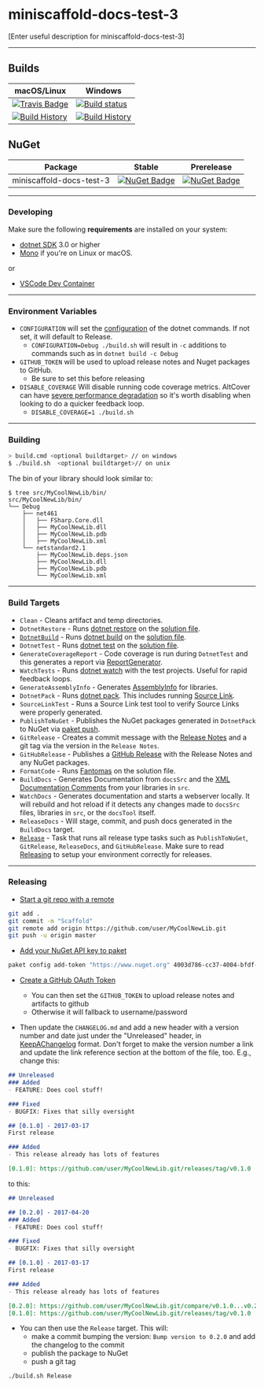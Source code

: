 # miniscaffold-docs-test-3

[Enter useful description for miniscaffold-docs-test-3]

---

## Builds

macOS/Linux | Windows
--- | ---
[![Travis Badge](https://travis-ci.org/TheAngryByrd/miniscaffold-docs-test-3.svg?branch=master)](https://travis-ci.org/TheAngryByrd/miniscaffold-docs-test-3) | [![Build status](https://ci.appveyor.com/api/projects/status/github/TheAngryByrd/miniscaffold-docs-test-3?svg=true)](https://ci.appveyor.com/project/TheAngryByrd/miniscaffold-docs-test-3)
[![Build History](https://buildstats.info/travisci/chart/TheAngryByrd/miniscaffold-docs-test-3)](https://travis-ci.org/TheAngryByrd/miniscaffold-docs-test-3/builds) | [![Build History](https://buildstats.info/appveyor/chart/TheAngryByrd/miniscaffold-docs-test-3)](https://ci.appveyor.com/project/TheAngryByrd/miniscaffold-docs-test-3)  

## NuGet 

Package | Stable | Prerelease
--- | --- | ---
miniscaffold-docs-test-3 | [![NuGet Badge](https://buildstats.info/nuget/miniscaffold-docs-test-3)](https://www.nuget.org/packages/miniscaffold-docs-test-3/) | [![NuGet Badge](https://buildstats.info/nuget/miniscaffold-docs-test-3?includePreReleases=true)](https://www.nuget.org/packages/miniscaffold-docs-test-3/)

---

### Developing

Make sure the following **requirements** are installed on your system:

- [dotnet SDK](https://www.microsoft.com/net/download/core) 3.0 or higher
- [Mono](http://www.mono-project.com/) if you're on Linux or macOS.

or

- [VSCode Dev Container](https://code.visualstudio.com/docs/remote/containers)


---

### Environment Variables

- `CONFIGURATION` will set the [configuration](https://docs.microsoft.com/en-us/dotnet/core/tools/dotnet-build?tabs=netcore2x#options) of the dotnet commands.  If not set, it will default to Release.
  - `CONFIGURATION=Debug ./build.sh` will result in `-c` additions to commands such as in `dotnet build -c Debug`
- `GITHUB_TOKEN` will be used to upload release notes and Nuget packages to GitHub.
  - Be sure to set this before releasing
- `DISABLE_COVERAGE` Will disable running code coverage metrics.  AltCover can have [severe performance degradation](https://github.com/SteveGilham/altcover/issues/57) so it's worth disabling when looking to do a quicker feedback loop.
  - `DISABLE_COVERAGE=1 ./build.sh`


---

### Building


```sh
> build.cmd <optional buildtarget> // on windows
$ ./build.sh  <optional buildtarget>// on unix
```

The bin of your library should look similar to:

```
$ tree src/MyCoolNewLib/bin/
src/MyCoolNewLib/bin/
└── Debug
    ├── net461
    │   ├── FSharp.Core.dll
    │   ├── MyCoolNewLib.dll
    │   ├── MyCoolNewLib.pdb
    │   ├── MyCoolNewLib.xml
    └── netstandard2.1
        ├── MyCoolNewLib.deps.json
        ├── MyCoolNewLib.dll
        ├── MyCoolNewLib.pdb
        └── MyCoolNewLib.xml

```

---

### Build Targets

- `Clean` - Cleans artifact and temp directories.
- `DotnetRestore` - Runs [dotnet restore](https://docs.microsoft.com/en-us/dotnet/core/tools/dotnet-restore?tabs=netcore2x) on the [solution file](https://docs.microsoft.com/en-us/visualstudio/extensibility/internals/solution-dot-sln-file?view=vs-2019).
- [`DotnetBuild`](#Building) - Runs [dotnet build](https://docs.microsoft.com/en-us/dotnet/core/tools/dotnet-build?tabs=netcore2x) on the [solution file](https://docs.microsoft.com/en-us/visualstudio/extensibility/internals/solution-dot-sln-file?view=vs-2019).
- `DotnetTest` - Runs [dotnet test](https://docs.microsoft.com/en-us/dotnet/core/tools/dotnet-test?tabs=netcore21) on the [solution file](https://docs.microsoft.com/en-us/visualstudio/extensibility/internals/solution-dot-sln-file?view=vs-2019).
- `GenerateCoverageReport` - Code coverage is run during `DotnetTest` and this generates a report via [ReportGenerator](https://github.com/danielpalme/ReportGenerator).
- `WatchTests` - Runs [dotnet watch](https://docs.microsoft.com/en-us/aspnet/core/tutorials/dotnet-watch?view=aspnetcore-3.0) with the test projects. Useful for rapid feedback loops.
- `GenerateAssemblyInfo` - Generates [AssemblyInfo](https://docs.microsoft.com/en-us/dotnet/api/microsoft.visualbasic.applicationservices.assemblyinfo?view=netframework-4.8) for libraries.
- `DotnetPack` - Runs [dotnet pack](https://docs.microsoft.com/en-us/dotnet/core/tools/dotnet-pack). This includes running [Source Link](https://github.com/dotnet/sourcelink).
- `SourceLinkTest` - Runs a Source Link test tool to verify Source Links were properly generated.
- `PublishToNuGet` - Publishes the NuGet packages generated in `DotnetPack` to NuGet via [paket push](https://fsprojects.github.io/Paket/paket-push.html).
- `GitRelease` - Creates a commit message with the [Release Notes](https://fake.build/apidocs/v5/fake-core-releasenotes.html) and a git tag via the version in the `Release Notes`.
- `GitHubRelease` - Publishes a [GitHub Release](https://help.github.com/en/articles/creating-releases) with the Release Notes and any NuGet packages.
- `FormatCode` - Runs [Fantomas](https://github.com/fsprojects/fantomas) on the solution file.
- `BuildDocs` - Generates Documentation from `docsSrc` and the [XML Documentation Comments](https://docs.microsoft.com/en-us/dotnet/csharp/programming-guide/xmldoc/) from your libraries in `src`.
- `WatchDocs` - Generates documentation and starts a webserver locally.  It will rebuild and hot reload if it detects any changes made to `docsSrc` files, libraries in `src`, or the `docsTool` itself.
- `ReleaseDocs` - Will stage, commit, and push docs generated in the `BuildDocs` target.
- [`Release`](#Releasing) - Task that runs all release type tasks such as `PublishToNuGet`, `GitRelease`, `ReleaseDocs`, and `GitHubRelease`. Make sure to read [Releasing](#Releasing) to setup your environment correctly for releases.
---


### Releasing

- [Start a git repo with a remote](https://help.github.com/articles/adding-an-existing-project-to-github-using-the-command-line/)

```sh
git add .
git commit -m "Scaffold"
git remote add origin https://github.com/user/MyCoolNewLib.git
git push -u origin master
```

- [Add your NuGet API key to paket](https://fsprojects.github.io/Paket/paket-config.html#Adding-a-NuGet-API-key)

```sh
paket config add-token "https://www.nuget.org" 4003d786-cc37-4004-bfdf-c4f3e8ef9b3a
```

- [Create a GitHub OAuth Token](https://help.github.com/articles/creating-a-personal-access-token-for-the-command-line/)
  - You can then set the `GITHUB_TOKEN` to upload release notes and artifacts to github
  - Otherwise it will fallback to username/password

- Then update the `CHANGELOG.md` and add a new header with a version number and date just under the "Unreleased" header,
  in [KeepAChangelog](https://keepachangelog.com/en/1.1.0/) format. Don't forget to make the version number
  a link and update the link reference section at the bottom of the file, too. E.g., change this:

```markdown
## Unreleased
### Added
- FEATURE: Does cool stuff!

### Fixed
- BUGFIX: Fixes that silly oversight

## [0.1.0] - 2017-03-17
First release

### Added
- This release already has lots of features

[0.1.0]: https://github.com/user/MyCoolNewLib.git/releases/tag/v0.1.0
```

to this:

```markdown
## Unreleased

## [0.2.0] - 2017-04-20
### Added
- FEATURE: Does cool stuff!

### Fixed
- BUGFIX: Fixes that silly oversight

## [0.1.0] - 2017-03-17
First release

### Added
- This release already has lots of features

[0.2.0]: https://github.com/user/MyCoolNewLib.git/compare/v0.1.0...v0.2.0
[0.1.0]: https://github.com/user/MyCoolNewLib.git/releases/tag/v0.1.0
```

- You can then use the `Release` target.  This will:
  - make a commit bumping the version:  `Bump version to 0.2.0` and add the changelog to the commit
  - publish the package to NuGet
  - push a git tag

```sh
./build.sh Release
```


